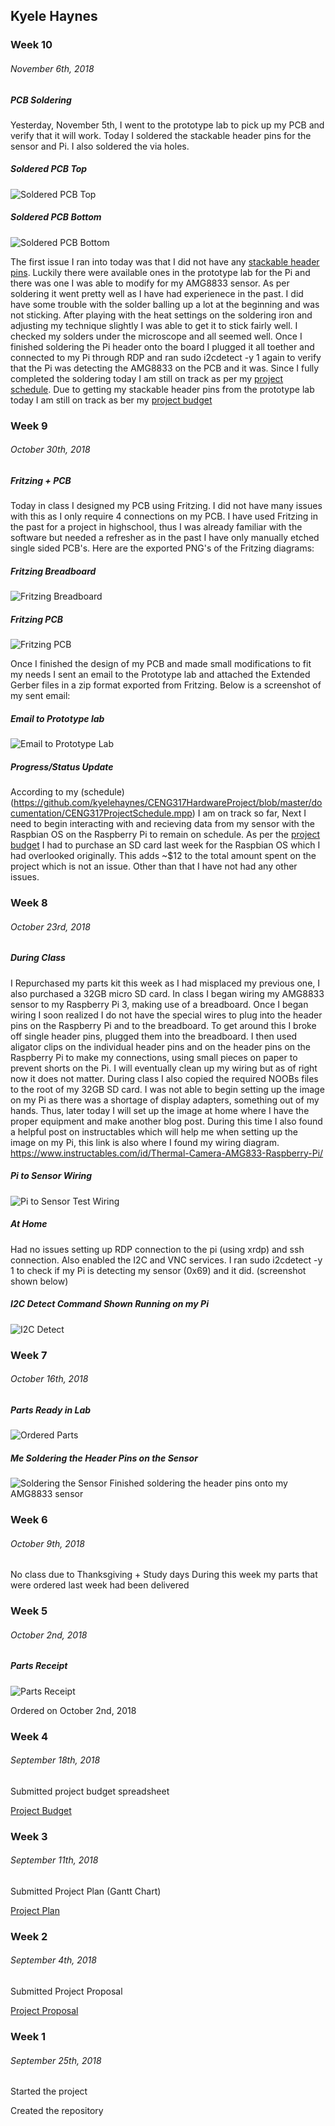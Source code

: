 ## Kyele Haynes

### Week 10
###### November 6th, 2018
##### PCB Soldering 
Yesterday, November 5th, I went to the prototype lab to pick up my PCB and verify that it will work. Today I soldered the stackable header pins for the sensor and Pi. I also soldered the via holes.

##### Soldered PCB Top
![Soldered PCB Top](https://raw.githubusercontent.com/kyelehaynes/CENG317HardwareProject/master/documentation/PCB%20Soldered%20Top.jpg)

##### Soldered PCB Bottom
![Soldered PCB Bottom](https://raw.githubusercontent.com/kyelehaynes/CENG317HardwareProject/master/documentation/PCB%20Soldered%20Bottom.jpg)

The first issue I ran into today was that I did not have any [stackable header pins](https://www.google.ca/search?q=stackable+header+pins&safe=strict&rlz=1C1GGRV_enCA751CA751&source=lnms&tbm=isch&sa=X&ved=0ahUKEwj88_K178DeAhVtUd8KHaGZCJcQ_AUIDigB&biw=1920&bih=930). Luckily there were available ones in the prototype lab for the Pi and there was one I was able to modify for my AMG8833 sensor. As per soldering it went pretty well as I have had experienece in the past. I did have some trouble with the solder balling up a lot at the beginning and was not sticking. After playing with the heat settings on the soldering iron and adjusting my technique slightly I was able to get it to stick fairly well. I checked my solders under the microscope and all seemed well. Once I finished soldering the Pi header onto the board I plugged it all toether and connected to my Pi through RDP and ran sudo i2cdetect -y 1 again to verify that the Pi was detecting the AMG8833 on the PCB and it was. Since I fully completed the soldering today I am still on track as per my [project schedule](https://github.com/kyelehaynes/CENG317HardwareProject/blob/master/documentation/CENG317ProjectSchedule.mpp). Due to getting my stackable header pins from the prototype lab today I am still on track as ber my [project budget](https://github.com/kyelehaynes/CENG317HardwareProject/blob/master/documentation/Project%20Budget.xlsx)


### Week 9
###### October 30th, 2018
##### Fritzing + PCB 
Today in class I designed my PCB using Fritzing. I did not have many issues with this as I only require 4 connections on my PCB. I have used Fritzing in the past for a project in highschool, thus I was already familiar with the software but needed a refresher as in the past I have only manually etched single sided PCB's. Here are the exported PNG's of the Fritzing diagrams:

##### Fritzing Breadboard
![Fritzing Breadboard](https://raw.githubusercontent.com/kyelehaynes/CENG317HardwareProject/master/Fritzing%20Files/BreadBoard.png)

##### Fritzing PCB
![Fritzing PCB](https://raw.githubusercontent.com/kyelehaynes/CENG317HardwareProject/master/Fritzing%20Files/PCB.png)

Once I finished the design of my PCB and made small modifications to fit my needs I sent an email to the Prototype lab and attached the Extended Gerber files in a zip format exported from Fritzing. Below is a screenshot of my sent email:

##### Email to Prototype lab
![Email to Prototype Lab](https://raw.githubusercontent.com/kyelehaynes/CENG317HardwareProject/master/documentation/Email%20to%20Prototype%20Lab.PNG)

##### Progress/Status Update
According to my (schedule)(https://github.com/kyelehaynes/CENG317HardwareProject/blob/master/documentation/CENG317ProjectSchedule.mpp) I am on track so far, Next I need to begin interacting with and recieving data from my sensor with the Raspbian OS on the Raspberry Pi to remain on schedule. As per the [project budget](https://github.com/kyelehaynes/CENG317HardwareProject/blob/master/documentation/Project%20Budget.xlsx) I had to purchase an SD card last week for the Raspbian OS which I had overlooked originally. This adds ~$12 to the total amount spent on the project which is not an issue. Other than that I have not had any other issues.


### Week 8
###### October 23rd, 2018
##### During Class
I Repurchased my parts kit this week as I had misplaced my previous one, I also purchased a 32GB micro SD card. In class I began wiring my AMG8833 sensor to my Raspberry Pi 3, making use of a breadboard. Once I began wiring I soon realized I do not have the special wires to plug into the header pins on the Raspberry Pi and to the breadboard. To get around this I broke off single header pins, plugged them into the breadboard. I then used aligator clips on the individual header pins and on the header pins on the Raspberry Pi to make my connections, using small pieces on paper to prevent shorts on the Pi. I will eventually clean up my wiring but as of right now it does not matter. During class I also copied the required NOOBs files to the root of my 32GB SD card. I was not able to begin setting up the image on my Pi as there was a shortage of display adapters, something out of my hands. Thus, later today I will set up the image at home where I have the proper equipment and make another blog post. During this time I also found a helpful post on instructables which will help me when setting up the image on my Pi, this link is also where I found my wiring diagram. https://www.instructables.com/id/Thermal-Camera-AMG833-Raspberry-Pi/

##### Pi to Sensor Wiring
![Pi to Sensor Test Wiring](https://raw.githubusercontent.com/kyelehaynes/CENG317HardwareProject/master/documentation/Pi%20to%20Sensor%20Wiring.jpg)

##### At Home
Had no issues setting up RDP connection to the pi (using xrdp) and ssh connection. Also enabled the I2C and VNC services. I ran sudo i2cdetect -y 1 to check if my Pi is detecting my sensor (0x69) and it did. (screenshot shown below)

##### I2C Detect Command Shown Running on my Pi
![I2C Detect](https://raw.githubusercontent.com/kyelehaynes/CENG317HardwareProject/master/documentation/I2CDetect.PNG)

### Week 7
###### October 16th, 2018

##### Parts Ready in Lab
![Ordered Parts](https://raw.githubusercontent.com/kyelehaynes/CENG317HardwareProject/master/documentation/Ordered%20Parts.jpg)

##### Me Soldering the Header Pins on the Sensor
![Soldering the Sensor](https://raw.githubusercontent.com/kyelehaynes/CENG317HardwareProject/master/documentation/soldering.jpg)
Finished soldering the header pins onto my AMG8833 sensor

### Week 6
###### October 9th, 2018

No class due to Thanksgiving + Study days
During this week my parts that were ordered last week had been delivered

### Week 5
###### October 2nd, 2018

##### Parts Receipt
![Parts Receipt](https://raw.githubusercontent.com/kyelehaynes/CENG317HardwareProject/master/documentation/Parts%20Receipt.png)

Ordered on October 2nd, 2018

### Week 4
###### September 18th, 2018

Submitted project budget spreadsheet

[Project Budget](https://github.com/kyelehaynes/CENG317HardwareProject/blob/master/documentation/Project%20Budget.xlsx)

### Week 3
###### September 11th, 2018

Submitted Project Plan (Gantt Chart)

[Project Plan](https://github.com/kyelehaynes/CENG317HardwareProject/blob/master/documentation/CENG317ProjectSchedule.mpp)

### Week 2
###### September 4th, 2018

Submitted Project Proposal

[Project Proposal](https://github.com/kyelehaynes/CENG317HardwareProject/blob/master/documentation/ProposalContentStudentNameRev02.xlsx)

### Week 1
###### September 25th, 2018

Started the project

Created the repository
